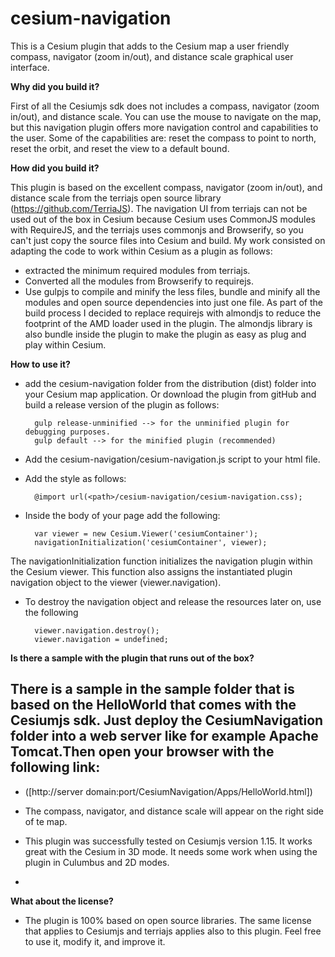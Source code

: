 # cesium-navigation
This is a Cesium plugin that adds to the Cesium map a user friendly compass, navigator (zoom in/out), and
distance scale graphical user interface.

**Why did you build it?**

First of all the Cesiumjs sdk does not includes a compass, navigator (zoom in/out), and distance scale. You can use the mouse to navigate on the map, but this navigation plugin  offers more navigation control and capabilities to the user. Some of the capabilities are: reset the compass to point to north, reset the orbit, and 
reset the view to a default bound.

**How did you build it?**

This plugin is based on the excellent compass, navigator (zoom in/out), and distance scale from the terriajs open source library (https://github.com/TerriaJS). The navigation UI from terriajs can not be used out of the box in Cesium because Cesium uses CommonJS modules with RequireJS, and the terriajs uses commonjs and Browserify, so you can't just copy the source files into Cesium and build.  My work consisted on adapting the code to work within Cesium as a plugin as follows:

- extracted the minimum required modules from terriajs.
- Converted all the modules from Browserify to requirejs.
- Use gulpjs to compile and minify the less files, bundle and minify all the modules and open source dependencies 
  into just one file. As part of the build process I decided to replace requirejs with almondjs to reduce the footprint of the AMD loader used in the plugin. The almondjs library is also bundle inside the plugin to make the plugin as easy as plug and play within Cesium.

**How to use it?**

- add the cesium-navigation folder from the distribution (dist) folder into your Cesium map application. Or download the plugin from gitHub and build a release version of the plugin as follows:

		gulp release-unminified --> for the unminified plugin for debugging purposes.
		gulp default --> for the minified plugin (recommended)

- Add the cesium-navigation/cesium-navigation.js script  to your html file.
- Add the style	as follows:
 
 		@import url(<path>/cesium-navigation/cesium-navigation.css);


- Inside the body of your page add the following:
        
		var viewer = new Cesium.Viewer('cesiumContainer');
		navigationInitialization('cesiumContainer', viewer);
The navigationInitialization function initializes the navigation plugin within the Cesium viewer. 
This function also assigns the instantiated plugin navigation object to the viewer (viewer.navigation).

- To destroy the navigation object and release the resources later on, use the following
			
		viewer.navigation.destroy();
		viewer.navigation = undefined;

**Is there a sample with  the plugin that runs out of the box?**

There is a sample in the sample folder that is based on the HelloWorld that comes with the Cesiumjs sdk. Just deploy the CesiumNavigation folder into a web server like for example Apache Tomcat.Then open your browser with the following link:
- 	
- 	([http://server domain:port/CesiumNavigation/Apps/HelloWorld.html])
	
- The compass, navigator, and distance scale will appear on the right side of te map.
-  This plugin was successfully tested on Cesiumjs version 1.15. It works great with the Cesium in 3D mode. It needs some work when using the plugin in Culumbus and 2D modes.
-  
**What about the license?**

 - The plugin is 100% based on open source libraries. The same license that applies to Cesiumjs and terriajs applies also to this plugin. Feel free to use it,  modify it, and improve it.




